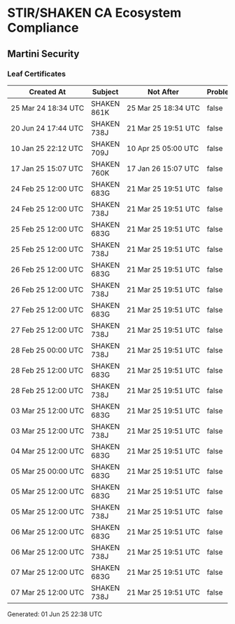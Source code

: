 # STIR/SHAKEN CA Ecosystem Compliance

## Martini Security

### Leaf Certificates

| Created At | Subject | Not After | Problems | Link |
|------------|---------|-----------|----------|------|
| 25&#160;Mar&#160;24&#160;18:34&#160;UTC | SHAKEN 861K | 25&#160;Mar&#160;25&#160;18:34&#160;UTC | false | [view](../CERTS/b4b93a1b584d0848bc2f312c96f9b7e5f04e41bdbf0324598eca9a2d76892dd1/README.md) |
| 20&#160;Jun&#160;24&#160;17:44&#160;UTC | SHAKEN 738J | 21&#160;Mar&#160;25&#160;19:51&#160;UTC | false | [view](../CERTS/3b944d621ba52e07c0fd93f9f82b0b45bf93f837f53ec581c3a38be562bca8a2/README.md) |
| 10&#160;Jan&#160;25&#160;22:12&#160;UTC | SHAKEN 709J | 10&#160;Apr&#160;25&#160;05:00&#160;UTC | false | [view](../CERTS/daa293b7728d4d79a3a4cc628e9fef72bac910621a093189885a18fd4c86204c/README.md) |
| 17&#160;Jan&#160;25&#160;15:07&#160;UTC | SHAKEN 760K | 17&#160;Jan&#160;26&#160;15:07&#160;UTC | false | [view](../CERTS/653afa847eb36604afb7ad615d3fb77e70ac13322811c72a2818de2c85f5c9e4/README.md) |
| 24&#160;Feb&#160;25&#160;12:00&#160;UTC | SHAKEN 683G | 21&#160;Mar&#160;25&#160;19:51&#160;UTC | false | [view](../CERTS/79da36418f0ff1980afd24fc82235a6acd3eb6e8e3dc596a9fa025d2e2e49259/README.md) |
| 24&#160;Feb&#160;25&#160;12:00&#160;UTC | SHAKEN 738J | 21&#160;Mar&#160;25&#160;19:51&#160;UTC | false | [view](../CERTS/e4a47b7d36382faa393b0bb23a4d972c72f9e5b2f288b10f258ec706e945e763/README.md) |
| 25&#160;Feb&#160;25&#160;12:00&#160;UTC | SHAKEN 683G | 21&#160;Mar&#160;25&#160;19:51&#160;UTC | false | [view](../CERTS/d129c61997cb4d1e09015f3956a5442d08f5ac3268912e71e73bd6a091874880/README.md) |
| 25&#160;Feb&#160;25&#160;12:00&#160;UTC | SHAKEN 738J | 21&#160;Mar&#160;25&#160;19:51&#160;UTC | false | [view](../CERTS/0cb86e3a2fff6c29a21aee632c7e2feaedec7a88a415bd2af19d5d8ee42390f0/README.md) |
| 26&#160;Feb&#160;25&#160;12:00&#160;UTC | SHAKEN 683G | 21&#160;Mar&#160;25&#160;19:51&#160;UTC | false | [view](../CERTS/776f1ec5b43d02b36fc4016b902c6aee2d83374db46c0e42116c5aedeb26479b/README.md) |
| 26&#160;Feb&#160;25&#160;12:00&#160;UTC | SHAKEN 738J | 21&#160;Mar&#160;25&#160;19:51&#160;UTC | false | [view](../CERTS/f23c108567324281741c71347f9026b487120aba4194e260c49c30045c003021/README.md) |
| 27&#160;Feb&#160;25&#160;12:00&#160;UTC | SHAKEN 683G | 21&#160;Mar&#160;25&#160;19:51&#160;UTC | false | [view](../CERTS/14aee82cf12ddb18ca5f9c588aedde4310dbf91c9243570630416c5b339c8bfa/README.md) |
| 27&#160;Feb&#160;25&#160;12:00&#160;UTC | SHAKEN 738J | 21&#160;Mar&#160;25&#160;19:51&#160;UTC | false | [view](../CERTS/81e3b74989f899f7ff52ac0fa8fe6ee0ff0e58a54d478004177686bd2aecc10c/README.md) |
| 28&#160;Feb&#160;25&#160;00:00&#160;UTC | SHAKEN 738J | 21&#160;Mar&#160;25&#160;19:51&#160;UTC | false | [view](../CERTS/0d299039e01e9cb891a12e6712399ca33568aeb75dca5d8b51907e23b29e68f5/README.md) |
| 28&#160;Feb&#160;25&#160;12:00&#160;UTC | SHAKEN 683G | 21&#160;Mar&#160;25&#160;19:51&#160;UTC | false | [view](../CERTS/c9fdf2cf58d782a1f88e9573a2ccf63e3c8503e83c01a7080749dc7b3afef75d/README.md) |
| 28&#160;Feb&#160;25&#160;12:00&#160;UTC | SHAKEN 738J | 21&#160;Mar&#160;25&#160;19:51&#160;UTC | false | [view](../CERTS/2c868fb57d036dcfa58295419a9502b23a5c91a1f75f8b3f58675c84ed9535e5/README.md) |
| 03&#160;Mar&#160;25&#160;12:00&#160;UTC | SHAKEN 683G | 21&#160;Mar&#160;25&#160;19:51&#160;UTC | false | [view](../CERTS/1e9d965ad4a61e1e89b520140866c00c467246d4df982608bb5bf4f9a950f359/README.md) |
| 03&#160;Mar&#160;25&#160;12:00&#160;UTC | SHAKEN 738J | 21&#160;Mar&#160;25&#160;19:51&#160;UTC | false | [view](../CERTS/397d98dd708f05df79600a7409e6f284b66c9ebac2fa33c0b646f4317a9b6b1e/README.md) |
| 04&#160;Mar&#160;25&#160;12:00&#160;UTC | SHAKEN 683G | 21&#160;Mar&#160;25&#160;19:51&#160;UTC | false | [view](../CERTS/d0625d306bc3e6b63d1a5b062284e212dda540779d21ef87b96c50d3d86f6243/README.md) |
| 05&#160;Mar&#160;25&#160;00:00&#160;UTC | SHAKEN 683G | 21&#160;Mar&#160;25&#160;19:51&#160;UTC | false | [view](../CERTS/c280dea584188d81d24d00deb0eef309062581224f9f15c39daee610d969d35a/README.md) |
| 05&#160;Mar&#160;25&#160;12:00&#160;UTC | SHAKEN 683G | 21&#160;Mar&#160;25&#160;19:51&#160;UTC | false | [view](../CERTS/2f60b7bd73fea69c5205b7afb91d1dad0e493273f44b3f2471a22c8053820234/README.md) |
| 05&#160;Mar&#160;25&#160;12:00&#160;UTC | SHAKEN 738J | 21&#160;Mar&#160;25&#160;19:51&#160;UTC | false | [view](../CERTS/6622c0564ace918a1d0e558f68df99cb8e30615134794a7eb28eaae83f59870b/README.md) |
| 06&#160;Mar&#160;25&#160;12:00&#160;UTC | SHAKEN 683G | 21&#160;Mar&#160;25&#160;19:51&#160;UTC | false | [view](../CERTS/e6b9549c4cca5420f0a5c63d0b3c275e9c724915069dc60e6fa943c22c80ee3c/README.md) |
| 06&#160;Mar&#160;25&#160;12:00&#160;UTC | SHAKEN 738J | 21&#160;Mar&#160;25&#160;19:51&#160;UTC | false | [view](../CERTS/46f84b56787687a62c78f26c71fb730e2ea1ce58257ac268bbc2a5881a29ea30/README.md) |
| 07&#160;Mar&#160;25&#160;12:00&#160;UTC | SHAKEN 683G | 21&#160;Mar&#160;25&#160;19:51&#160;UTC | false | [view](../CERTS/5f718dfa4bd747ed3d3547e9597df8700b272c0a0bde4eac26994a9adb62430b/README.md) |
| 07&#160;Mar&#160;25&#160;12:00&#160;UTC | SHAKEN 738J | 21&#160;Mar&#160;25&#160;19:51&#160;UTC | false | [view](../CERTS/f9dcf0c1bc5dbffc14d28ae4e8ab36539d26481dc545b9f8639b2066ce9e37c7/README.md) |


Generated: 01 Jun 25 22:38 UTC